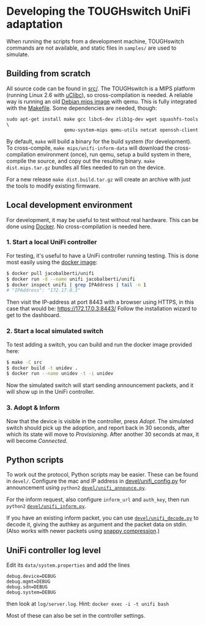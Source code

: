 # Developing the TOUGHswitch UniFi adaptation

When running the scripts from a development machine, TOUGHswitch commands are not
available, and static files in `samples/` are used to simulate.


## Building from scratch

All source code can be found in [src/](src/). The TOUGHswitch is a MIPS platform
(running Linux 2.6 with [uClibc](https://uclibc.org/)), so cross-compilation is needed.
A reliable way is running an old [Debian mips image](https://people.debian.org/~aurel32/qemu/mips/)
with qemu. This is fully integrated with the [Makefile](src/Makefile). Some dependencies
are needed, though:

```
sudo apt-get install make gcc libc6-dev zlib1g-dev wget squashfs-tools \
                     qemu-system-mips qemu-utils netcat openssh-client
```

By default, `make` will build a binary for the build system (for development). To
cross-compile, `make mips/unifi-inform-data` will download the cross-compilation
environment (once), run qemu, setup a build system in there, compile the source,
and copy out the resulting binary. `make dist.mips.tar.gz` bundles all files needed
to run on the device.

For a new release `make dist.build.tar.gz` will create an archive with just the
tools to modify existing firmware.


## Local development environment

For development, it may be useful to test without real hardware. This can be done
using [Docker](http://docker.com). No cross-compilation is needed here.


### 1. Start a local UniFi controller

For testing, it's useful to have a UniFi controller running testing. This is done
most easily using the [docker image](https://hub.docker.com/r/jacobalberty/unifi/):


```sh
$ docker pull jacobalberti/unifi
$ docker run -d --name unifi jacobalberti/unifi
$ docker inspect unifi | grep IPAddress | tail -n 1
# "IPAddress": "172.17.0.3"
```

Then visit the IP-address at port 8443 with a browser using HTTPS, in this case
that would be: https://172.17.0.3:8443/
Follow the installation wizard to get to the dashboard.


### 2. Start a local simulated switch

To test adding a switch, you can build and run the docker image provided here:

```sh
$ make -C src
$ docker build -t unidev .
$ docker run --name unidev -t -i unidev
```

Now the simulated switch will start sending announcement packets, and it will
show up in the UniFi controller.


### 3. Adopt & Inform

Now that the device is visible in the controller, press _Adopt_. The simulated switch
should pick up the adoption, and report back in 30 seconds, after which its state will
move to _Provisioning_. After another 30 seconds at max, it will become _Connected_.


## Python scripts

To work out the protocol, Python scripts may be easier. These can be found in `devel/`.
Configure the mac and IP address in [devel/unifi_config.py](devel/unifi_config.py) for
announcement using `python2` [`devel/unifi_announce.py`](devel/unifi_announce.py).

For the inform request, also configure `inform_url` and `auth_key`, then run
`python2` [`devel/unifi_inform.py`](devel/unifi_inform.py).

If you have an existing inform packet, you can use [`devel/unifi_decode.py`](devel/unifi_decode.py)
to decode it, giving the authkey as argument and the packet data on stdin. (Also works
with newer packets using [snappy compression](https://github.com/google/snappy).)


## UniFi controller log level

Edit its `data/system.properties` and add the lines

```properties
debug.device=DEBUG
debug.mgmt=DEBUG
debug.sdn=DEBUG
debug.system=DEBUG
```

then look at `log/server.log`. Hint: `docker exec -i -t unifi bash`

Most of these can also be set in the controller settings.
